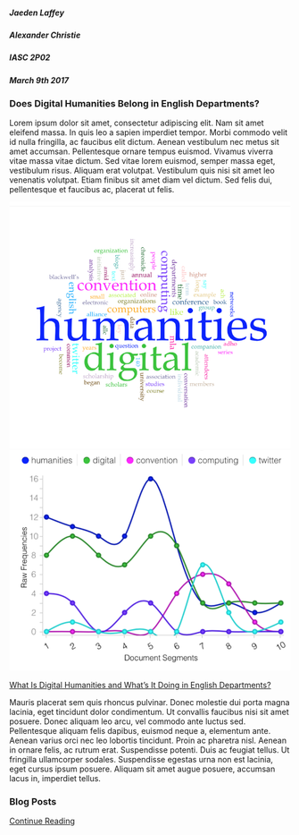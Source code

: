 ##### Jaeden Laffey
##### Alexander Christie
##### IASC 2P02
##### March 9th 2017

### Does Digital Humanities Belong in English Departments?


Lorem ipsum dolor sit amet, consectetur adipiscing elit. Nam sit amet eleifend massa. In quis leo a sapien imperdiet tempor. Morbi commodo velit id nulla fringilla, ac faucibus elit dictum. Aenean vestibulum nec metus sit amet accumsan. Pellentesque ornare tempus euismod. Vivamus viverra vitae massa vitae dictum. Sed vitae lorem euismod, semper massa eget, vestibulum risus. Aliquam erat volutpat. Vestibulum quis nisi sit amet leo venenatis volutpat. Etiam finibus sit amet diam vel dictum. Sed felis dui, pellentesque et faucibus ac, placerat ut felis.

![](images/DHScreenshot1.png)
![](images/DHScreenshot2.png)

[What Is Digital Humanities and What’s It Doing in English Departments?](http://dhdebates.gc.cuny.edu/debates/text/38)

Mauris placerat sem quis rhoncus pulvinar. Donec molestie dui porta magna lacinia, eget tincidunt dolor condimentum. Ut convallis faucibus nisi sit amet posuere. Donec aliquam leo arcu, vel commodo ante luctus sed. Pellentesque aliquam felis dapibus, euismod neque a, elementum ante. Aenean varius orci nec leo lobortis tincidunt. Proin ac pharetra nisl. Aenean in ornare felis, ac rutrum erat. Suspendisse potenti. Duis ac feugiat tellus. Ut fringilla ullamcorper sodales. Suspendisse egestas urna non est lacinia, eget cursus ipsum posuere. Aliquam sit amet augue posuere, accumsan lacus in, imperdiet tellus.


### Blog Posts

[Continue Reading](README)

